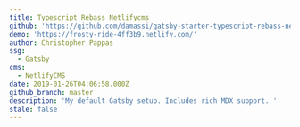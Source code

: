 ```yaml
---
title: Typescript Rebass Netlifycms
github: 'https://github.com/damassi/gatsby-starter-typescript-rebass-netlifycms'
demo: 'https://frosty-ride-4ff3b9.netlify.com/'
author: Christopher Pappas
ssg:
  - Gatsby
cms:
  - NetlifyCMS
date: 2019-01-26T04:06:58.000Z
github_branch: master
description: 'My default Gatsby setup. Includes rich MDX support. '
stale: false
---
```

